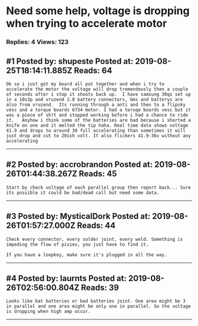 # Need some help, voltage is dropping when trying to accelerate motor

### Replies: 4 Views: 123

## \#1 Posted by: shupeste Posted at: 2019-08-25T18:14:11.885Z Reads: 64

```
Ok so i just got my board all put together and when i try to accelerate the motor the voltage will drop tremendously then a couple of seconds after i stop it shoots back up.  I have samsung 30qs set up in a 10s3p and vruzend 2.0 battery connectors, bms and batterys are also from vruzend.  Its running through a anti and then to a flipsky vesc and a torque boards 6734 motor. I had a toruqe boards vesc but it was a piece of sh!t and stopped working before i had a chance to ride it.   Anyhow i think some of the batteries are bad because i shorted a knife on one and it melted the tip haha. Real time data shows voltage 41.9 and drops to around 30 full accelerating than sometimes it will just drop and cut to 20ish volt. It also flickers 41.9-36v without any accelerating
```

---
## \#2 Posted by: accrobrandon Posted at: 2019-08-26T01:44:38.267Z Reads: 45

```
Start by check voltage of each parallel group then report back... Sure its possible it could be bad/dead call but need some data.
```

---
## \#3 Posted by: MysticalDork Posted at: 2019-08-26T01:57:27.000Z Reads: 44

```
Check every connector, every solder joint, every weld. Something is impeding the flow of pixies, you just have to find it.

If you have a loopkey, make sure it's plugged in all the way.
```

---
## \#4 Posted by: laurnts Posted at: 2019-08-26T02:56:00.804Z Reads: 39

```
Looks like bat batteries or bad batteries joint. One area might be 3 in parallel and one area might be only one in parallel. So the voltage is dropping when high amp occur.
```

---
